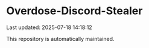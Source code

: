 # Overdose-Discord-Stealer

Last updated: 2025-07-18 14:18:12

This repository is automatically maintained.
